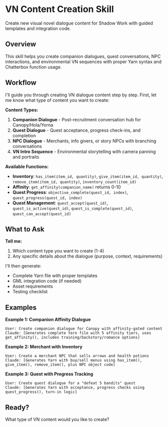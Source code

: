 # VN Content Creation Skill

Create new visual novel dialogue content for Shadow Work with guided templates and integration code.

## Overview

This skill helps you create companion dialogues, quest conversations, NPC interactions, and environmental VN sequences with proper Yarn syntax and Chatterbox function usage.

## Workflow

I'll guide you through creating VN dialogue content step by step. First, let me know what type of content you want to create:

**Content Types:**
1. **Companion Dialogue** - Post-recruitment conversation hub for Canopy/Hola/Yorna
2. **Quest Dialogue** - Quest acceptance, progress check-ins, and completion
3. **NPC Dialogue** - Merchants, info givers, or story NPCs with branching conversations
4. **VN Intro Sequence** - Environmental storytelling with camera panning and portraits

**Available Functions:**
- **Inventory**: `has_item(item_id, quantity)`, `give_item(item_id, quantity)`, `remove_item(item_id, quantity)`, `inventory_count(item_id)`
- **Affinity**: `get_affinity(companion_name)` returns 0-10
- **Quest Progress**: `objective_complete(quest_id, index)`, `quest_progress(quest_id, index)`
- **Quest Management**: `quest_accept(quest_id)`, `quest_is_active(quest_id)`, `quest_is_complete(quest_id)`, `quest_can_accept(quest_id)`

## What to Ask

**Tell me:**
1. Which content type you want to create (1-4)
2. Any specific details about the dialogue (purpose, context, requirements)

I'll then generate:
- Complete Yarn file with proper templates
- GML integration code (if needed)
- Asset requirements
- Testing checklist

## Examples

**Example 1: Companion Affinity Dialogue**
```
User: Create companion dialogue for Canopy with affinity-gated content
Claude: [Generates complete Yarn file with 5 affinity tiers, uses get_affinity(), includes training/backstory/romance options]
```

**Example 2: Merchant with Inventory**
```
User: Create a merchant NPC that sells arrows and health potions
Claude: [Generates Yarn with buy/sell menus using has_item(), give_item(), remove_item(), plus NPC object code]
```

**Example 3: Quest with Progress Tracking**
```
User: Create quest dialogue for a "defeat 5 bandits" quest
Claude: [Generates Yarn with acceptance, progress checks using quest_progress(), turn-in logic]
```

## Ready?

What type of VN content would you like to create?

